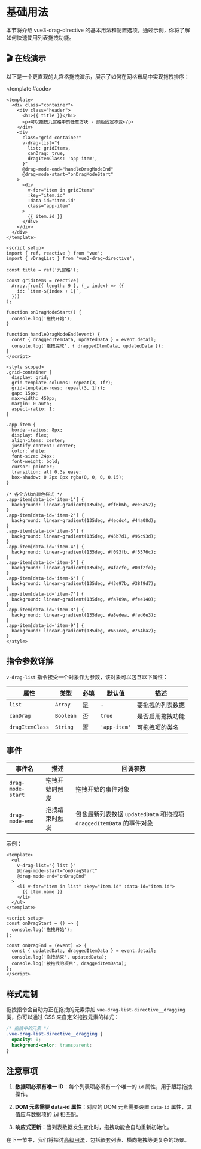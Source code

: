 # 基础用法

本节将介绍 vue3-drag-directive 的基本用法和配置选项。通过示例，你将了解如何快速使用列表拖拽功能。

## 🎬 在线演示

以下是一个更直观的九宫格拖拽演示，展示了如何在网格布局中实现拖拽排序：

<Demo>
  <DragListDemo />

<template #code>

```vue
<template>
  <div class="container">
    <div class="header">
      <h1>{{ title }}</h1>
      <p>可以拖拽九宫格中的任意方块 - 颜色固定不变</p>
    </div>
    <div
      class="grid-container"
      v-drag-list="{
        list: gridItems,
        canDrag: true,
        dragItemClass: 'app-item',
      }"
      @drag-mode-end="handleDragModeEnd"
      @drag-mode-start="onDragModeStart"
    >
      <div
        v-for="item in gridItems"
        :key="item.id"
        :data-id="item.id"
        class="app-item"
      >
        {{ item.id }}
      </div>
    </div>
  </div>
</template>

<script setup>
import { ref, reactive } from 'vue';
import { vDragList } from 'vue3-drag-directive';

const title = ref('九宫格');

const gridItems = reactive(
  Array.from({ length: 9 }, (_, index) => ({
    id: `item-${index + 1}`,
  }))
);

function onDragModeStart() {
  console.log('拖拽开始');
}

function handleDragModeEnd(event) {
  const { draggedItemData, updatedData } = event.detail;
  console.log('拖拽完成', { draggedItemData, updatedData });
}
</script>

<style scoped>
.grid-container {
  display: grid;
  grid-template-columns: repeat(3, 1fr);
  grid-template-rows: repeat(3, 1fr);
  gap: 15px;
  max-width: 450px;
  margin: 0 auto;
  aspect-ratio: 1;
}

.app-item {
  border-radius: 8px;
  display: flex;
  align-items: center;
  justify-content: center;
  color: white;
  font-size: 24px;
  font-weight: bold;
  cursor: pointer;
  transition: all 0.3s ease;
  box-shadow: 0 2px 8px rgba(0, 0, 0, 0.15);
}

/* 各个方块的颜色样式 */
.app-item[data-id='item-1'] {
  background: linear-gradient(135deg, #ff6b6b, #ee5a52);
}
.app-item[data-id='item-2'] {
  background: linear-gradient(135deg, #4ecdc4, #44a08d);
}
.app-item[data-id='item-3'] {
  background: linear-gradient(135deg, #45b7d1, #96c93d);
}
.app-item[data-id='item-4'] {
  background: linear-gradient(135deg, #f093fb, #f5576c);
}
.app-item[data-id='item-5'] {
  background: linear-gradient(135deg, #4facfe, #00f2fe);
}
.app-item[data-id='item-6'] {
  background: linear-gradient(135deg, #43e97b, #38f9d7);
}
.app-item[data-id='item-7'] {
  background: linear-gradient(135deg, #fa709a, #fee140);
}
.app-item[data-id='item-8'] {
  background: linear-gradient(135deg, #a8edea, #fed6e3);
}
.app-item[data-id='item-9'] {
  background: linear-gradient(135deg, #667eea, #764ba2);
}
</style>
```

  </template>
</Demo>

## 指令参数详解

`v-drag-list` 指令接受一个对象作为参数，该对象可以包含以下属性：

| 属性            | 类型      | 必填 | 默认值       | 描述             |
| --------------- | --------- | ---- | ------------ | ---------------- |
| `list`          | `Array`   | 是   | -            | 要拖拽的列表数据 |
| `canDrag`       | `Boolean` | 否   | `true`       | 是否启用拖拽功能 |
| `dragItemClass` | `String`  | 否   | `'app-item'` | 可拖拽项的类名   |

## 事件

| 事件名            | 描述           | 回调参数                                                             |
| ----------------- | -------------- | -------------------------------------------------------------------- |
| `drag-mode-start` | 拖拽开始时触发 | 拖拽开始的事件对象                                                   |
| `drag-mode-end`   | 拖拽结束时触发 | 包含最新列表数据 `updatedData` 和拖拽项 `draggedItemData` 的事件对象 |

示例：

```vue
<template>
  <ul
    v-drag-list="{ list }"
    @drag-mode-start="onDragStart"
    @drag-mode-end="onDragEnd"
  >
    <li v-for="item in list" :key="item.id" :data-id="item.id">
      {{ item.name }}
    </li>
  </ul>
</template>

<script setup>
const onDragStart = () => {
  console.log('拖拽开始');
};

const onDragEnd = (event) => {
  const { updatedData, draggedItemData } = event.detail;
  console.log('拖拽结束', updatedData);
  console.log('被拖拽的项目', draggedItemData);
};
</script>
```

## 样式定制

拖拽指令会自动为正在拖拽的元素添加 `vue-drag-list-directive__dragging` 类，你可以通过 CSS 来自定义拖拽元素的样式：

```css
/* 拖拽中的元素 */
.vue-drag-list-directive__dragging {
  opacity: 0;
  background-color: transparent;
}
```

## 注意事项

1. **数据项必须有唯一 ID**：每个列表项必须有一个唯一的 `id` 属性，用于跟踪拖拽操作。

2. **DOM 元素需要 data-id 属性**：对应的 DOM 元素需要设置 `data-id` 属性，其值应与数据项的 `id` 相匹配。

3. **响应式更新**：当列表数据发生变化时，拖拽功能会自动重新初始化。

在下一节中，我们将探讨[高级用法](/guide/advanced-usage)，包括嵌套列表、横向拖拽等更复杂的场景。
